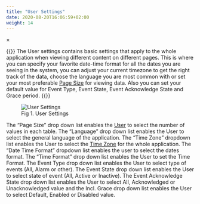 ```yaml
---
title: "User Settings"
date: 2020-08-20T16:06:59+02:00
weight: 14
---
```


<!-- The Modal -->
<div id="myModal" class="modal">
  <span class="close">&times;</span>
  <img class="modal-content" id="img01">
  <div id="caption"></div>
</div>

{{<lead>}}
The User settings contains basic settings that apply to the whole application when viewing different content on different pages. This is where you can specify your favorite date-time format for all the dates you are seeing in the system, you can adjust your current timezone to get the right track of the data, choose the language you are most common with or set your most preferable [Page Size](/glossary#page-size) for viewing data. Also you can set your default value for Event Type, Event State, Event Acknowledge State and Grace period.
{{</lead>}}

<figure class="image_container">
    <img class="center_image myImg" onClick="reply_click(this)"  id="user_settings" src="/user-settings.png" alt="User Settings">
    <figcaption >Fig 1. User Settings</figcaption>
</figure>

The “Page Size” drop down list enables the [User](/glossary#user) to select the number of values in each table. The “Language” drop down list enables the User to select the general language of the application. The “Time Zone” dropdown list enables the User to select the [Time Zone](/glossary#time-zone) for the whole application. The “Date Time Format” dropdown list enables the user to select the dates format. The “Time Format” drop down list enables the User to set the Time Format. The Event Type drop down list enables the User to select type of events (All, Alarm or other). The Event State drop down list enables the User to select state of event (All, Active or Inactive). The Event Acknowledge State drop down list enables the User to select All, Acknowledged or Unacknowledged value and the Incl. Grace drop down list enables the User to select Default, Enabled or Disabled value.

<script>
// Get the modal
var modal = document.getElementById("myModal");

var modalImg = document.getElementById("img01");
var captionText = document.getElementById("caption");
function reply_click(img)
{
    modal.style.display = "block";
    modalImg.src = img.src;
    captionText.innerHTML = img.alt;
}

modal.onclick = function() { 
  modal.style.display = "none";
}

document.addEventListener('keyup', function(e) {
    if (e.keyCode == 27) {
        modal.style.display = "none";
    }
});
</script>